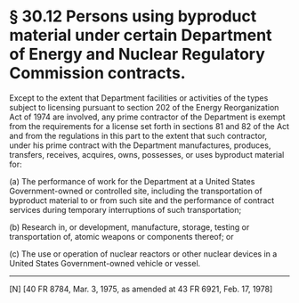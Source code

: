 # § 30.12   Persons using byproduct material under certain Department of Energy and Nuclear Regulatory Commission contracts.

Except to the extent that Department facilities or activities of the types subject to licensing pursuant to section 202 of the Energy Reorganization Act of 1974 are involved, any prime contractor of the Department is exempt from the requirements for a license set forth in sections 81 and 82 of the Act and from the regulations in this part to the extent that such contractor, under his prime contract with the Department manufactures, produces, transfers, receives, acquires, owns, possesses, or uses byproduct material for:


(a) The performance of work for the Department at a United States Government-owned or controlled site, including the transportation of byproduct material to or from such site and the performance of contract services during temporary interruptions of such transportation;


(b) Research in, or development, manufacture, storage, testing or transportation of, atomic weapons or components thereof; or


(c) The use or operation of nuclear reactors or other nuclear devices in a United States Government-owned vehicle or vessel.



---

[N] [40 FR 8784, Mar. 3, 1975, as amended at 43 FR 6921, Feb. 17, 1978]




